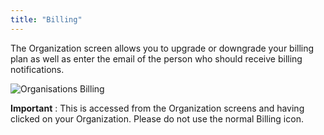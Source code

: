```yaml
---
title: "Billing"
---
```



The Organization screen allows you to upgrade or downgrade your billing plan as well as enter the email of the person who should receive billing notifications.

![Organisations Billing](/img/docs/organisations_billing.png)

**Important** : This is accessed from the Organization screens and having clicked on your Organization. Please do not use the normal Billing icon.
